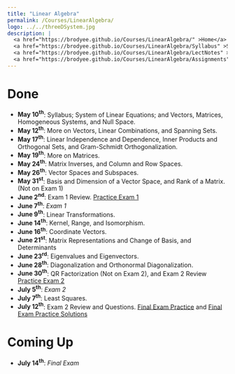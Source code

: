 ```yaml
---
title: "Linear Algebra"
permalink: /Courses/LinearAlgebra/
logo: ../../threeDSystem.jpg
description: |
  <a href="https://brodyee.github.io/Courses/LinearAlgebra/" >Home</a> <br />
  <a href="https://brodyee.github.io/Courses/LinearAlgebra/Syllabus" >Syllabus</a> <br />
  <a href="https://brodyee.github.io/Courses/LinearAlgebra/LectNotes" >Lecture Notes</a> <br />
  <a href="https://brodyee.github.io/Courses/LinearAlgebra/Assignments" >Assignments</a>
---
```


# Done

  - **May 10<sup>th</sup>**: Syllabus; System of Linear Equations; and Vectors, Matrices, Homogeneous Systems, and Null Space.
  - **May 12<sup>th</sup>**: More on Vectors, Linear Combinations, and Spanning Sets.
  - **May 17<sup>th</sup>**: Linear Independence and Dependence, Inner Products and Orthogonal Sets, and Gram-Schmidt Orthogonalization.
  - **May 19<sup>th</sup>**: More on Matrices.
  - **May 24<sup>th</sup>**: Matrix Inverses, and Column and Row Spaces.
  - **May 26<sup>th</sup>**: Vector Spaces and Subspaces.
  - **May 31<sup>st</sup>**: Basis and Dimension of a Vector Space, and Rank of a Matrix. (Not on Exam 1)
  - **June 2<sup>nd</sup>**: Exam 1 Review. [Practice Exam 1](https://brodyee.github.io/Courses/LinearAlgebra/lectureNotes/PracticeExam1.pdf)
  - **June 7<sup>th</sup>**: *Exam 1*
  - **June 9<sup>th</sup>**: Linear Transformations.
  - **June 14<sup>th</sup>**: Kernel, Range, and Isomorphism.
  - **June 16<sup>th</sup>**: Coordinate Vectors.
  - **June 21<sup>st</sup>**: Matrix Representations and Change of Basis, and Determinants
  - **June 23<sup>rd</sup>**: Eigenvalues and Eigenvectors.
  - **June 28<sup>th</sup>**: Diagonalization and Orthonormal Diagonalization.
  - **June 30<sup>th</sup>**: QR Factorization (Not on Exam 2), and Exam 2 Review [Practice Exam 2](https://brodyee.github.io/Courses/LinearAlgebra/lectureNotes/practiceExam2.pdf)
  - **July 5<sup>th</sup>**: *Exam 2*
  - **July 7<sup>th</sup>**: Least Squares.
  - **July 12<sup>th</sup>**: Exam 2 Review and Questions. [Final Exam Practice](https://brodyee.github.io/Courses/LinearAlgebra/lectureNotes/finalExamReview.pdf) and [Final Exam Practice Solutions](https://brodyee.github.io/Courses/LinearAlgebra/lectureNotes/finalExamReviewSol.pdf)
  
# Coming Up

  - **July 14<sup>th</sup>**: *Final Exam*
